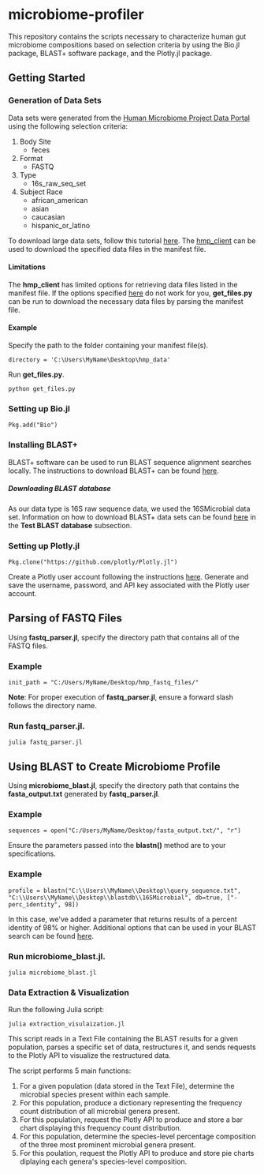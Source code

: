 # microbiome-profiler
This repository contains the scripts necessary to characterize human gut microbiome compositions based on selection criteria by using the Bio.jl package, BLAST+ software package, and the Plotly.jl package.   

## Getting Started
### Generation of Data Sets
Data sets were generated from the [Human Microbiome Project Data Portal](https://portal.hmpdacc.org/) using the following selection criteria:
1. Body Site
   - feces
2. Format
   - FASTQ
3. Type
   - 16s_raw_seq_set
4. Subject Race
   - african_american
   - asian
   - caucasian
   - hispanic_or_latino

To download large data sets, follow this tutorial [here](https://www.youtube.com/watch?v=hbSUBr8yWNY). The [hmp_client](https://github.com/ihmpdcc/hmp_client) can be used to download the specified data files in the manifest file.
#### Limitations
The **hmp_client** has limited options for retrieving data files listed in the manifest file. If the options specified [here](https://github.com/ihmpdcc/hmp_client) do not work for you, **get_files.py** can be run to download the necessary data files by parsing the manifest file.
#### Example
Specify the path to the folder containing your manifest file(s).
```{Python}
directory = 'C:\Users\MyName\Desktop\hmp_data'
```
Run **get_files.py**.
```{Python}
python get_files.py
```

### Setting up Bio.jl 
```{Julia}
Pkg.add("Bio")
```

### Installing BLAST+
BLAST+ software can be used to run BLAST sequence alignment searches locally. The instructions to download BLAST+ can be found [here](https://www.ncbi.nlm.nih.gov/books/NBK279671/).

##### Downloading BLAST database
As our data type is 16S raw sequence data, we used the 16SMicrobial data set. Information on how to download BLAST+ data sets can be found [here](https://www.ncbi.nlm.nih.gov/books/NBK52637/) in the **Test BLAST database** subsection.

### Setting up Plotly.jl
```{Julia}
Pkg.clone("https://github.com/plotly/Plotly.jl")
```
Create a Plotly user account following the instructions [here](https://plot.ly/julia/getting-started/#authentication).
Generate and save the username, password, and API key associated with the Plotly user account. 

## Parsing of FASTQ Files
Using **fastq_parser.jl**, specify the directory path that contains all of the FASTQ files. 

### Example
```{Julia}
init_path = "C:/Users/MyName/Desktop/hmp_fastq_files/"
```
**Note**: For proper execution of **fastq_parser.jl**, ensure a forward slash follows the directory name.

### Run fastq_parser.jl.
```{Julia}
julia fastq_parser.jl
```
## Using BLAST to Create Microbiome Profile
Using **microbiome_blast.jl**, specify the directory path that contains the **fasta_output.txt** generated by **fastq_parser.jl**.

### Example
```{Julia}
sequences = open("C:/Users/MyName/Desktop/fasta_output.txt/", "r")
```
Ensure the parameters passed into the **blastn()** method are to your specifications. 

### Example
```{Julia}
profile = blastn("C:\\Users\\MyName\\Desktop\\query_sequence.txt", "C:\\Users\\MyName\\Desktop\\blastdb\\16SMicrobial", db=true, ["-perc_identity", 98])
```
In this case, we've added a parameter that returns results of a percent identity of 98% or higher. Additional options that can be used in your BLAST search can be found [here](https://biojulia.net/Bio.jl/stable/man/tools/#BLAST-wrapper-1).

### Run microbiome_blast.jl.
```{Julia}
julia microbiome_blast.jl
```

### Data Extraction & Visualization
Run the following Julia script:
```{Julia}
julia extraction_visulaization.jl
```
This script reads in a Text File containing the BLAST results for a given population, parses a specific set of data, restructures it, and sends requests to the Plotly API to visualize the restructured data.

The script performs 5 main functions:
1) For a given population (data stored in the Text File), determine the microbial species present within each sample.
2) For this population, produce a dictionary representing the frequency count distribution of all microbial genera present.
3) For this population, request the Plotly API to produce and store a bar chart displaying this frequency count distribution.
4) For this population, determine the species-level percentage composition of the three most prominent microbial genera present.
5) For this poulation, request the Plotly API to produce and store pie charts diplaying each genera's species-level composition.



